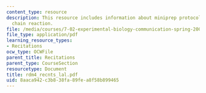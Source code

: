 ```yaml
---
content_type: resource
description: This resource includes information about miniprep protocol and PCR polymerase
  chain reaction.
file: /media/courses/7-02-experimental-biology-communication-spring-2005/8aaca942c3b838fa89fea8f58b899465_rdm4_recnts_lal.pdf
file_type: application/pdf
learning_resource_types:
- Recitations
ocw_type: OCWFile
parent_title: Recitations
parent_type: CourseSection
resourcetype: Document
title: rdm4_recnts_lal.pdf
uid: 8aaca942-c3b8-38fa-89fe-a8f58b899465
---
```

